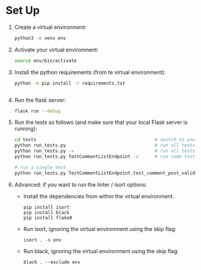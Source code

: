 # Set Up
1. Create a virtual environment:

    ```bash
    python3 -m venv env
    ```

2. Activate your virtual environment:

    ```bash
    source env/bin/activate
    ```

3. Install the python requirements (from te virtual environment):

    ```bash
    python -m pip install -r requirements.txt
    ```
    ```

4. Run the flask server:

    ```bash
    flask run --debug
    ```

5. Run the tests as follows (and make sure that your local Flask server is running):

    ```bash
    cd tests                                            # switch to your tests directory
    python run_tests.py                                 # run all tests
    python run_tests.py -v                              # run all tests verbose
    python run_tests.py TestCommentListEndpoint -v      # run some tests verbose

    # run a single test
    python run_tests.py TestCommentListEndpoint.test_comment_post_valid_request_201 -v       
    ```

6. Advanced: if you want to run the linter / isort options:

    * Install the dependencies from within the virtual environment.
        
        ```
        pip install isort
        pip install black
        pip install flake8
        ```

    * Run isort, ignoring the virtual environment using the skip flag:

        ```
        isort . -s env
        ```
    
    * Run black, ignoring the virtual environment using the skip flag:

        ```
        black . --exclude env
        ```

